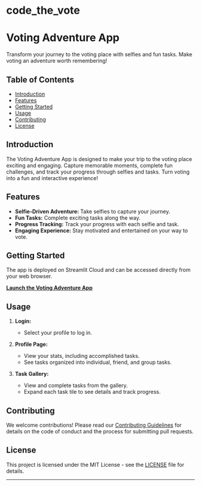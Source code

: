 # code_the_vote

# Voting Adventure App

Transform your journey to the voting place with selfies and fun tasks. Make voting an adventure worth remembering!

## Table of Contents

- [Introduction](#introduction)
- [Features](#features)
- [Getting Started](#getting-started)
- [Usage](#usage)
- [Contributing](#contributing)
- [License](#license)

## Introduction

The Voting Adventure App is designed to make your trip to the voting place exciting and engaging. Capture memorable moments, complete fun challenges, and track your progress through selfies and tasks. Turn voting into a fun and interactive experience!

## Features

- **Selfie-Driven Adventure:** Take selfies to capture your journey.
- **Fun Tasks:** Complete exciting tasks along the way.
- **Progress Tracking:** Track your progress with each selfie and task.
- **Engaging Experience:** Stay motivated and entertained on your way to vote.

## Getting Started

The app is deployed on Streamlit Cloud and can be accessed directly from your web browser.

**[Launch the Voting Adventure App](https://mainpy-ebju8kfqdvrhxoastmsojy.streamlit.app/)**

## Usage

1. **Login:**
    - Select your profile to log in.

2. **Profile Page:**
    - View your stats, including accomplished tasks.
    - See tasks organized into individual, friend, and group tasks.

3. **Task Gallery:**
    - View and complete tasks from the gallery.
    - Expand each task tile to see details and track progress.

## Contributing

We welcome contributions! Please read our [Contributing Guidelines](CONTRIBUTING.md) for details on the code of conduct and the process for submitting pull requests.

## License

This project is licensed under the MIT License - see the [LICENSE](LICENSE) file for details.

---
